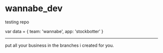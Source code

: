 # wannabe_dev
testing repo

var data = {
	team: 'wannabe',
	app: 'stockbotter'
}

***


put all your business in the branches i created for you.